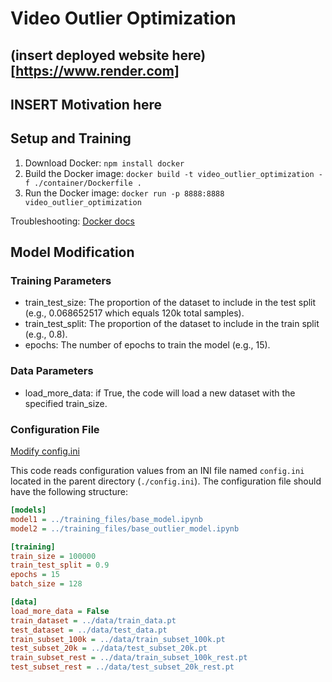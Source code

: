 # Video Outlier Optimization

## (insert deployed website here)[https://www.render.com]

## INSERT Motivation here

## Setup and Training

1. Download Docker: `npm install docker`
2. Build the Docker image: `docker build -t video_outlier_optimization -f ./container/Dockerfile .`
3. Run the Docker image: `docker run -p 8888:8888 video_outlier_optimization`

Troubleshooting: [Docker docs](https://docs.docker.com/get-docker/)

## Model Modification

### Training Parameters
- train_test_size: The proportion of the dataset to include in the test split (e.g., 0.068652517 which equals 120k total samples).
- train_test_split: The proportion of the dataset to include in the train split (e.g., 0.8).
- epochs: The number of epochs to train the model (e.g., 15).

### Data Parameters
- load_more_data: if True, the code will load a new dataset with the specified train_size.

### Configuration File 

[Modify config.ini](config.ini)

This code reads configuration values from an INI file named `config.ini` located in the parent directory (`./config.ini`). The configuration file should have the following structure:

```ini
[models]
model1 = ../training_files/base_model.ipynb
model2 = ../training_files/base_outlier_model.ipynb

[training]
train_size = 100000
train_test_split = 0.9
epochs = 15
batch_size = 128

[data]
load_more_data = False
train_dataset = ../data/train_data.pt
test_dataset = ../data/test_data.pt
train_subset_100k = ../data/train_subset_100k.pt
test_subset_20k = ../data/test_subset_20k.pt
train_subset_rest = ../data/train_subset_100k_rest.pt
test_subset_rest = ../data/test_subset_20k_rest.pt
```
